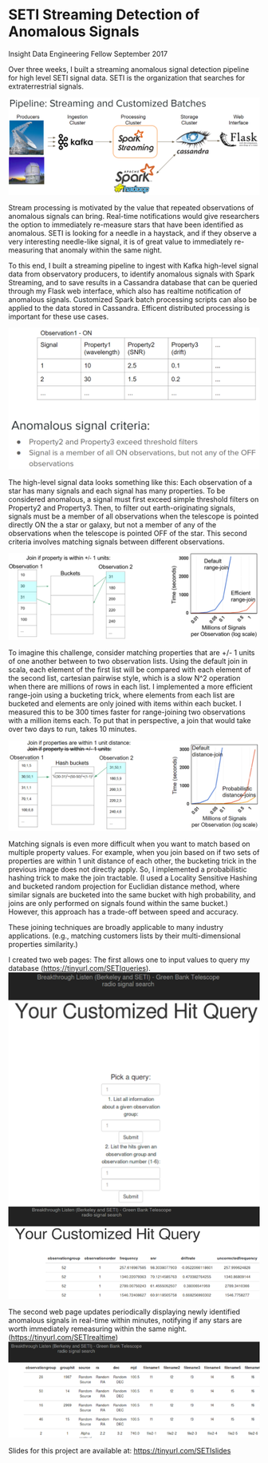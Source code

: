 # SETI Streaming Detection of Anomalous Signals
Insight Data Engineering Fellow September 2017


Over three weeks, I built a streaming anomalous signal detection pipeline for high level SETI signal data. 
SETI is the organization that searches for extraterrestrial signals. 

![Pipeline](photos/pipeline.png)

Stream processing is motivated by the value that repeated observations of anomalous signals can bring. 
Real-time notifications would give researchers the option to immediately re-measure stars that have been identified as anomalous. 
SETI is looking for a needle in a haystack, and if they observe a very interesting needle-like signal, it is of great value to immediately re-measuring that anomaly within the same night. 

To this end, I built a streaming pipeline to ingest with Kafka high-level signal data from observatory producers, to identify anomalous signals with Spark Streaming, and to save results in a Cassandra database that can be queried through my Flask web interface, which also has realtime notification of anomalous signals. 
Customized Spark batch processing scripts can also be applied to the data stored in Cassandra. 
Efficent distributed processing is important for these use cases.

![anomalousSignalCriteria](photos/anomalousSignalCriteria.PNG)

The high-level signal data looks something like this: Each observation of a star has many signals and each signal has many properties.
To be considered anomalous, a signal must first exceed simple threshold filters on Property2 and Property3.
Then, to filter out earth-originating signals, signals must be a member of all observations when the telescope is pointed directly ON the a star or galaxy, but not a member of any of the observations when the telescope is pointed OFF of the star. 
This second criteria involves matching signals between different observations.

![range-join](photos/range-join.PNG)

To imagine this challenge, consider matching properties that are +/- 1 units of one another between to two observation lists.
Using the default join in scala, each element of the first list will be compared with each element of the second list, cartesian pairwise style, which is a slow N^2 operation when there are millions of rows in each list.
I implemented a more efficient range-join using a bucketing trick, where elements from each list are bucketed and elements are only joined with items within each bucket.
I measured this to be 300 times faster for range-joining two observations with a million items each.
To put that in perspective, a join that would take over two days to run, takes 10 minutes. 

![distance-join](photos/distance-join.PNG)

Matching signals is even more difficult when you want to match based on multiple property values.
For example, when you join based on if two sets of properties are within 1 unit distance of each other, the bucketing trick in the previous image does not directly apply. 
So, I implemented a probabilistic hashing trick to make the join tractable. (I used a Locality Sensitive Hashing and bucketed random projection for Euclidian distance method, where similar signals are bucketed into the same bucket with high probability, and joins are only performed on signals found within the same bucket.)
However, this approach has a trade-off between speed and accuracy. 

These joining techniques are broadly applicable to many industry applications. (e.g., matching customers lists by their multi-dimensional properties similarity.)

I created two web pages:
The first allows one to input values to query my database (https://tinyurl.com/SETIqueries).
![query1](photos/query1.PNG)
![query2](photos/query2.PNG)

The second web page updates periodically displaying newly identified anomalous signals in real-time within minutes, notifying if any stars are worth immediately remeasuring within the same night. (https://tinyurl.com/SETIrealtime)
![realtime](photos/realtime.PNG)

Slides for this project are available at: https://tinyurl.com/SETIslides
